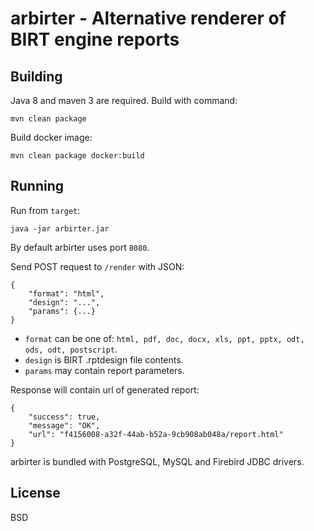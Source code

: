 arbirter - Alternative renderer of BIRT engine reports
======================================================

Building
--------

Java 8 and maven 3 are required. Build with command:

    mvn clean package

Build docker image:

    mvn clean package docker:build

Running
-------

Run from `target`:

    java -jar arbirter.jar

By default arbirter uses port `8080`.

Send POST request to `/render` with JSON:

    {
        "format": "html",
        "design": "...",
        "params": {...}
    }

* `format` can be one of: `html, pdf, doc, docx, xls, ppt, pptx,
odt, ods, odt, postscript`.
* `design` is BIRT .rptdesign file contents.
* `params` may contain report parameters.

Response will contain url of generated report:

    {
        "success": true,
        "message": "OK",
        "url": "f4156008-a32f-44ab-b52a-9cb908ab048a/report.html"
    }

arbirter is bundled with PostgreSQL, MySQL and Firebird JDBC drivers.

License
-------

BSD
